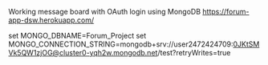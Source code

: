 Working message board with OAuth login using MongoDB
https://forum-app-dsw.herokuapp.com/

set MONGO_DBNAME=Forum_Project
set MONGO_CONNECTION_STRING=mongodb+srv://user2472424709:0JKtSMVk5QW1zjOG@cluster0-yqh2w.mongodb.net/test?retryWrites=true
